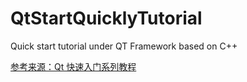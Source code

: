 # QtStartQuicklyTutorial
Quick start tutorial under QT Framework based on C++

[参考来源：Qt 快速入门系列教程](http://shouce.jb51.net/qt-beginning)
